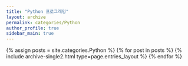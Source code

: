 ```yaml
---
title: "Python 프로그래밍"
layout: archive
permalink: categories/Python
author_profile: true
sidebar_main: true
---
```


{% assign posts = site.categories.Python %}
{% for post in posts %} {% include archive-single2.html type=page.entries_layout %} {% endfor %}
